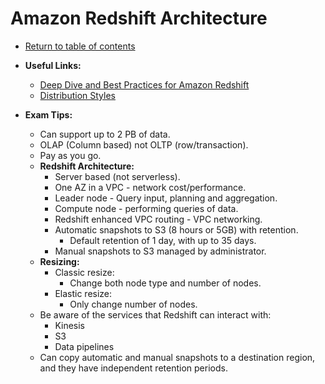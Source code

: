 # Amazon Redshift Architecture

* [Return to table of contents](../../../README.md)

* **Useful Links:**
  * [Deep Dive and Best Practices for Amazon Redshift](https://www.youtube.com/watch?v=TJDtQom7SAA)
  * [Distribution Styles](https://docs.aws.amazon.com/redshift/latest/dg/c_choosing_dist_sort.html)

* **Exam Tips:**
  * Can support up to 2 PB of data.
  * OLAP (Column based) not OLTP (row/transaction).
  * Pay as you go.
  * **Redshift Architecture:**
    * Server based (not serverless).
    * One AZ in a VPC - network cost/performance.
    * Leader node - Query input, planning and aggregation.
    * Compute node - performing queries of data.
    * Redshift enhanced VPC routing - VPC networking.
    * Automatic snapshots to S3 (8 hours or 5GB) with retention.
      * Default retention of 1 day, with up to 35 days.
    * Manual snapshots to S3 managed by administrator.
  * **Resizing:**
    * Classic resize:
      * Change both node type and number of nodes.
    * Elastic resize:
      * Only change number of nodes.
  * Be aware of the services that Redshift can interact with:
    * Kinesis
    * S3
    * Data pipelines
  * Can copy automatic and manual snapshots to a destination region, and they have independent retention periods.
